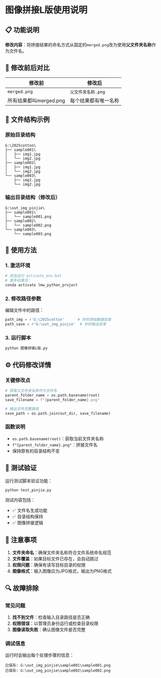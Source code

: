 # 图像拼接L版使用说明

## 📋 功能说明

**修改内容**：将拼接结果的命名方式从固定的`merged.png`改为使用**父文件夹名称**作为文件名。

## 🔄 修改前后对比

| 修改前 | 修改后 |
|--------|--------|
| `merged.png` | `父文件夹名称.png` |
| 所有结果都叫merged.png | 每个结果都有唯一名称 |

## 📁 文件结构示例

### 原始目录结构
```
G:\2025cotton\
├── sample001\
│   ├── img1.jpg
│   └── img2.jpg
├── sample002\
│   ├── img1.jpg
│   └── img2.jpg
└── sample003\
    ├── img1.jpg
    └── img2.jpg
```

### 输出目录结构（修改后）
```
G:\out_img_pinjie\
├── sample001\
│   └── sample001.png
├── sample002\
│   └── sample002.png
└── sample003\
    └── sample003.png
```

## 🚀 使用方法

### 1. 激活环境
```bash
# 双击运行 activate_env.bat
# 或手动激活：
conda activate lmw_python_project
```

### 2. 修改路径参数
编辑文件中的路径：
```python
path_img = r'G:\2025cotton'      # 你的原始数据目录
path_save = r'G:\out_img_pinjie'  # 你的输出目录
```

### 3. 运行脚本
```bash
python 图像拼接L版.py
```

## ⚙️ 代码修改详情

### 关键修改点
```python
# 获取父文件夹名称作为文件名
parent_folder_name = os.path.basename(root)
save_filename = f"{parent_folder_name}.png"

# 输出文件完整路径
save_path = os.path.join(out_dir, save_filename)
```

### 函数说明
- `os.path.basename(root)`：获取当前文件夹名称
- `f"{parent_folder_name}.png"`：拼接文件名
- 保持原有的目录结构不变

## 🧪 测试验证

运行测试脚本验证功能：
```bash
python test_pinjie.py
```

测试内容包括：
- ✅ 文件名生成功能
- ✅ 目录结构保持
- ✅ 图像拼接逻辑

## 📝 注意事项

1. **文件夹命名**：确保文件夹名称符合文件系统命名规范
2. **文件覆盖**：如果目标文件已存在，会自动跳过
3. **权限问题**：确保有读写目标目录的权限
4. **图像格式**：输入图像应为JPG格式，输出为PNG格式

## 🔍 故障排除

### 常见问题
1. **找不到文件**：检查输入目录路径是否正确
2. **权限错误**：以管理员身份运行或检查目录权限
3. **图像读取失败**：确认图像文件是否完整

### 调试信息
运行时会输出每个处理步骤的信息：
```
已保存: G:\out_img_pinjie\sample001\sample001.png
已保存: G:\out_img_pinjie\sample002\sample002.png
```
